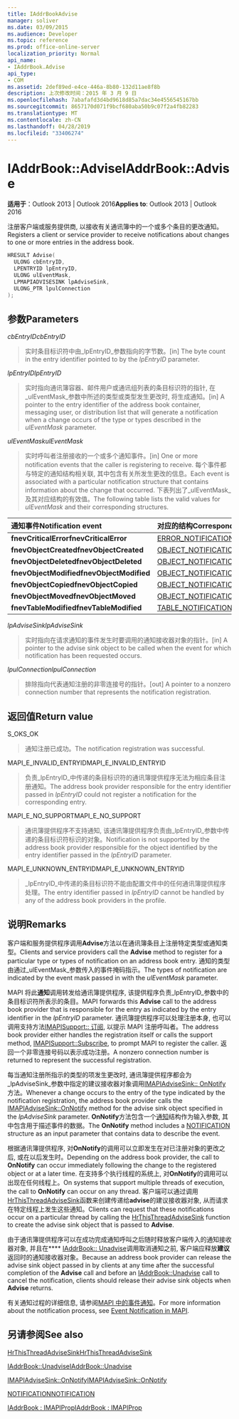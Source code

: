 ```yaml
---
title: IAddrBookAdvise
manager: soliver
ms.date: 03/09/2015
ms.audience: Developer
ms.topic: reference
ms.prod: office-online-server
localization_priority: Normal
api_name:
- IAddrBook.Advise
api_type:
- COM
ms.assetid: 2def89ed-e4ce-446a-8b80-132d11ae8f8b
description: 上次修改时间：2015 年 3 月 9 日
ms.openlocfilehash: 7abafafd3d4bd9618d85a7dac34e4556545167bb
ms.sourcegitcommit: 8657170d071f9bcf680aba50b9c07f2a4fb82283
ms.translationtype: MT
ms.contentlocale: zh-CN
ms.lasthandoff: 04/28/2019
ms.locfileid: "33406274"
---
```

# <a name="iaddrbookadvise"></a><span data-ttu-id="d5b3d-103">IAddrBook::Advise</span><span class="sxs-lookup"><span data-stu-id="d5b3d-103">IAddrBook::Advise</span></span>

  
  
<span data-ttu-id="d5b3d-104">**适用于**：Outlook 2013 | Outlook 2016</span><span class="sxs-lookup"><span data-stu-id="d5b3d-104">**Applies to**: Outlook 2013 | Outlook 2016</span></span> 
  
<span data-ttu-id="d5b3d-105">注册客户端或服务提供商, 以接收有关通讯簿中的一个或多个条目的更改通知。</span><span class="sxs-lookup"><span data-stu-id="d5b3d-105">Registers a client or service provider to receive notifications about changes to one or more entries in the address book.</span></span>
  
```cpp
HRESULT Advise(
  ULONG cbEntryID,
  LPENTRYID lpEntryID,
  ULONG ulEventMask,
  LPMAPIADVISESINK lpAdviseSink,
  ULONG_PTR lpulConnection
);
```

## <a name="parameters"></a><span data-ttu-id="d5b3d-106">参数</span><span class="sxs-lookup"><span data-stu-id="d5b3d-106">Parameters</span></span>

 <span data-ttu-id="d5b3d-107">_cbEntryID_</span><span class="sxs-lookup"><span data-stu-id="d5b3d-107">_cbEntryID_</span></span>
  
> <span data-ttu-id="d5b3d-108">实时条目标识符中由_lpEntryID_参数指向的字节数。</span><span class="sxs-lookup"><span data-stu-id="d5b3d-108">[in] The byte count in the entry identifier pointed to by the  _lpEntryID_ parameter.</span></span> 
    
 <span data-ttu-id="d5b3d-109">_lpEntryID_</span><span class="sxs-lookup"><span data-stu-id="d5b3d-109">_lpEntryID_</span></span>
  
> <span data-ttu-id="d5b3d-110">实时指向通讯簿容器、邮件用户或通讯组列表的条目标识符的指针, 在_ulEventMask_参数中所述的类型或类型发生更改时, 将生成通知。</span><span class="sxs-lookup"><span data-stu-id="d5b3d-110">[in] A pointer to the entry identifier of the address book container, messaging user, or distribution list that will generate a notification when a change occurs of the type or types described in the  _ulEventMask_ parameter.</span></span> 
    
 <span data-ttu-id="d5b3d-111">_ulEventMask_</span><span class="sxs-lookup"><span data-stu-id="d5b3d-111">_ulEventMask_</span></span>
  
> <span data-ttu-id="d5b3d-112">实时呼叫者注册接收的一个或多个通知事件。</span><span class="sxs-lookup"><span data-stu-id="d5b3d-112">[in] One or more notification events that the caller is registering to receive.</span></span> <span data-ttu-id="d5b3d-113">每个事件都与特定的通知结构相关联, 其中包含有关所发生更改的信息。</span><span class="sxs-lookup"><span data-stu-id="d5b3d-113">Each event is associated with a particular notification structure that contains information about the change that occurred.</span></span> <span data-ttu-id="d5b3d-114">下表列出了_ulEventMask_及其对应结构的有效值。</span><span class="sxs-lookup"><span data-stu-id="d5b3d-114">The following table lists the valid values for  _ulEventMask_ and their corresponding structures.</span></span> 
    
|<span data-ttu-id="d5b3d-115">**通知事件**</span><span class="sxs-lookup"><span data-stu-id="d5b3d-115">**Notification event**</span></span>|<span data-ttu-id="d5b3d-116">**对应的结构**</span><span class="sxs-lookup"><span data-stu-id="d5b3d-116">**Corresponding structure**</span></span>|
|:-----|:-----|
|<span data-ttu-id="d5b3d-117">**fnevCriticalError**</span><span class="sxs-lookup"><span data-stu-id="d5b3d-117">**fnevCriticalError**</span></span> <br/> |[<span data-ttu-id="d5b3d-118">ERROR_NOTIFICATION</span><span class="sxs-lookup"><span data-stu-id="d5b3d-118">ERROR_NOTIFICATION</span></span>](error_notification.md) <br/> |
|<span data-ttu-id="d5b3d-119">**fnevObjectCreated**</span><span class="sxs-lookup"><span data-stu-id="d5b3d-119">**fnevObjectCreated**</span></span> <br/> |[<span data-ttu-id="d5b3d-120">OBJECT_NOTIFICATION</span><span class="sxs-lookup"><span data-stu-id="d5b3d-120">OBJECT_NOTIFICATION</span></span>](object_notification.md) <br/> |
|<span data-ttu-id="d5b3d-121">**fnevObjectDeleted**</span><span class="sxs-lookup"><span data-stu-id="d5b3d-121">**fnevObjectDeleted**</span></span> <br/> |[<span data-ttu-id="d5b3d-122">OBJECT_NOTIFICATION</span><span class="sxs-lookup"><span data-stu-id="d5b3d-122">OBJECT_NOTIFICATION</span></span>](object_notification.md) <br/> |
|<span data-ttu-id="d5b3d-123">**fnevObjectModified**</span><span class="sxs-lookup"><span data-stu-id="d5b3d-123">**fnevObjectModified**</span></span> <br/> |[<span data-ttu-id="d5b3d-124">OBJECT_NOTIFICATION</span><span class="sxs-lookup"><span data-stu-id="d5b3d-124">OBJECT_NOTIFICATION</span></span>](object_notification.md) <br/> |
|<span data-ttu-id="d5b3d-125">**fnevObjectCopied**</span><span class="sxs-lookup"><span data-stu-id="d5b3d-125">**fnevObjectCopied**</span></span> <br/> |[<span data-ttu-id="d5b3d-126">OBJECT_NOTIFICATION</span><span class="sxs-lookup"><span data-stu-id="d5b3d-126">OBJECT_NOTIFICATION</span></span>](object_notification.md) <br/> |
|<span data-ttu-id="d5b3d-127">**fnevObjectMoved**</span><span class="sxs-lookup"><span data-stu-id="d5b3d-127">**fnevObjectMoved**</span></span> <br/> |[<span data-ttu-id="d5b3d-128">OBJECT_NOTIFICATION</span><span class="sxs-lookup"><span data-stu-id="d5b3d-128">OBJECT_NOTIFICATION</span></span>](object_notification.md) <br/> |
|<span data-ttu-id="d5b3d-129">**fnevTableModified**</span><span class="sxs-lookup"><span data-stu-id="d5b3d-129">**fnevTableModified**</span></span> <br/> |[<span data-ttu-id="d5b3d-130">TABLE_NOTIFICATION</span><span class="sxs-lookup"><span data-stu-id="d5b3d-130">TABLE_NOTIFICATION</span></span>](table_notification.md) <br/> |
   
 <span data-ttu-id="d5b3d-131">_lpAdviseSink_</span><span class="sxs-lookup"><span data-stu-id="d5b3d-131">_lpAdviseSink_</span></span>
  
> <span data-ttu-id="d5b3d-132">实时指向在请求通知的事件发生时要调用的通知接收器对象的指针。</span><span class="sxs-lookup"><span data-stu-id="d5b3d-132">[in] A pointer to the advise sink object to be called when the event for which notification has been requested occurs.</span></span>
    
 <span data-ttu-id="d5b3d-133">_lpulConnection_</span><span class="sxs-lookup"><span data-stu-id="d5b3d-133">_lpulConnection_</span></span>
  
> <span data-ttu-id="d5b3d-134">排除指向代表通知注册的非零连接号的指针。</span><span class="sxs-lookup"><span data-stu-id="d5b3d-134">[out] A pointer to a nonzero connection number that represents the notification registration.</span></span>
    
## <a name="return-value"></a><span data-ttu-id="d5b3d-135">返回值</span><span class="sxs-lookup"><span data-stu-id="d5b3d-135">Return value</span></span>

<span data-ttu-id="d5b3d-136">S_OK</span><span class="sxs-lookup"><span data-stu-id="d5b3d-136">S_OK</span></span> 
  
> <span data-ttu-id="d5b3d-137">通知注册已成功。</span><span class="sxs-lookup"><span data-stu-id="d5b3d-137">The notification registration was successful.</span></span>
    
<span data-ttu-id="d5b3d-138">MAPI_E_INVALID_ENTRYID</span><span class="sxs-lookup"><span data-stu-id="d5b3d-138">MAPI_E_INVALID_ENTRYID</span></span> 
  
> <span data-ttu-id="d5b3d-139">负责_lpEntryID_中传递的条目标识符的通讯簿提供程序无法为相应条目注册通知。</span><span class="sxs-lookup"><span data-stu-id="d5b3d-139">The address book provider responsible for the entry identifier passed in  _lpEntryID_ could not register a notification for the corresponding entry.</span></span> 
    
<span data-ttu-id="d5b3d-140">MAPI_E_NO_SUPPORT</span><span class="sxs-lookup"><span data-stu-id="d5b3d-140">MAPI_E_NO_SUPPORT</span></span> 
  
> <span data-ttu-id="d5b3d-141">通讯簿提供程序不支持通知, 该通讯簿提供程序负责由_lpEntryID_参数中传递的条目标识符标识的对象。</span><span class="sxs-lookup"><span data-stu-id="d5b3d-141">Notification is not supported by the address book provider responsible for the object identified by the entry identifier passed in the  _lpEntryID_ parameter.</span></span> 
    
<span data-ttu-id="d5b3d-142">MAPI_E_UNKNOWN_ENTRYID</span><span class="sxs-lookup"><span data-stu-id="d5b3d-142">MAPI_E_UNKNOWN_ENTRYID</span></span> 
  
> <span data-ttu-id="d5b3d-143">_lpEntryID_中传递的条目标识符不能由配置文件中的任何通讯簿提供程序处理。</span><span class="sxs-lookup"><span data-stu-id="d5b3d-143">The entry identifier passed in  _lpEntryID_ cannot be handled by any of the address book providers in the profile.</span></span> 
    
## <a name="remarks"></a><span data-ttu-id="d5b3d-144">说明</span><span class="sxs-lookup"><span data-stu-id="d5b3d-144">Remarks</span></span>

<span data-ttu-id="d5b3d-145">客户端和服务提供程序调用**Advise**方法以在通讯簿条目上注册特定类型或通知类型。</span><span class="sxs-lookup"><span data-stu-id="d5b3d-145">Clients and service providers call the **Advise** method to register for a particular type or types of notification on an address book entry.</span></span> <span data-ttu-id="d5b3d-146">通知的类型由通过_ulEventMask_参数传入的事件掩码指示。</span><span class="sxs-lookup"><span data-stu-id="d5b3d-146">The types of notification are indicated by the event mask passed in with the  _ulEventMask_ parameter.</span></span> 
  
<span data-ttu-id="d5b3d-147">MAPI 将此**通知**调用转发给通讯簿提供程序, 该提供程序负责_lpEntryID_参数中的条目标识符所表示的条目。</span><span class="sxs-lookup"><span data-stu-id="d5b3d-147">MAPI forwards this **Advise** call to the address book provider that is responsible for the entry as indicated by the entry identifier in the  _lpEntryID_ parameter.</span></span> <span data-ttu-id="d5b3d-148">通讯簿提供程序可以处理注册本身, 也可以调用支持方法[IMAPISupport:: 订阅](imapisupport-subscribe.md), 以提示 MAPI 注册呼叫者。</span><span class="sxs-lookup"><span data-stu-id="d5b3d-148">The address book provider either handles the registration itself or calls the support method, [IMAPISupport::Subscribe](imapisupport-subscribe.md), to prompt MAPI to register the caller.</span></span> <span data-ttu-id="d5b3d-149">返回一个非零连接号码以表示成功注册。</span><span class="sxs-lookup"><span data-stu-id="d5b3d-149">A nonzero connection number is returned to represent the successful registration.</span></span>
  
<span data-ttu-id="d5b3d-150">每当通知注册所指示的类型的项发生更改时, 通讯簿提供程序都会为_lpAdviseSink_参数中指定的建议接收器对象调用[IMAPIAdviseSink:: OnNotify](imapiadvisesink-onnotify.md)方法。</span><span class="sxs-lookup"><span data-stu-id="d5b3d-150">Whenever a change occurs to the entry of the type indicated by the notification registration, the address book provider calls the [IMAPIAdviseSink::OnNotify](imapiadvisesink-onnotify.md) method for the advise sink object specified in the  _lpAdviseSink_ parameter.</span></span> <span data-ttu-id="d5b3d-151">**OnNotify**方法包含一个[通知](notification.md)结构作为输入参数, 其中包含用于描述事件的数据。</span><span class="sxs-lookup"><span data-stu-id="d5b3d-151">The **OnNotify** method includes a [NOTIFICATION](notification.md) structure as an input parameter that contains data to describe the event.</span></span> 
  
<span data-ttu-id="d5b3d-152">根据通讯簿提供程序, 对**OnNotify**的调用可以立即发生在对已注册对象的更改之后, 或在以后发生时。</span><span class="sxs-lookup"><span data-stu-id="d5b3d-152">Depending on the address book provider, the call to **OnNotify** can occur immediately following the change to the registered object or at a later time.</span></span> <span data-ttu-id="d5b3d-153">在支持多个执行线程的系统上, 对**OnNotify**的调用可以出现在任何线程上。</span><span class="sxs-lookup"><span data-stu-id="d5b3d-153">On systems that support multiple threads of execution, the call to **OnNotify** can occur on any thread.</span></span> <span data-ttu-id="d5b3d-154">客户端可以通过调用[HrThisThreadAdviseSink](hrthisthreadadvisesink.md)函数来创建传递给**advise**的建议接收器对象, 从而请求在特定线程上发生这些通知。</span><span class="sxs-lookup"><span data-stu-id="d5b3d-154">Clients can request that these notifications occur on a particular thread by calling the [HrThisThreadAdviseSink](hrthisthreadadvisesink.md) function to create the advise sink object that is passed to **Advise**.</span></span> 
  
<span data-ttu-id="d5b3d-155">由于通讯簿提供程序可以在成功完成通知呼叫之后随时释放客户端传入的通知接收器对象, 并且在\*\*\*\* [IAddrBook:: Unadvise](iaddrbook-unadvise.md)调用取消通知之前, 客户端应释放**建议**返回时的通知接收器对象。</span><span class="sxs-lookup"><span data-stu-id="d5b3d-155">Because an address book provider can release the advise sink object passed in by clients at any time after the successful completion of the **Advise** call and before an [IAddrBook::Unadvise](iaddrbook-unadvise.md) call to cancel the notification, clients should release their advise sink objects when **Advise** returns.</span></span> 
  
<span data-ttu-id="d5b3d-156">有关通知过程的详细信息, 请参阅[MAPI 中的事件通知](event-notification-in-mapi.md)。</span><span class="sxs-lookup"><span data-stu-id="d5b3d-156">For more information about the notification process, see [Event Notification in MAPI](event-notification-in-mapi.md).</span></span>
  
## <a name="see-also"></a><span data-ttu-id="d5b3d-157">另请参阅</span><span class="sxs-lookup"><span data-stu-id="d5b3d-157">See also</span></span>



[<span data-ttu-id="d5b3d-158">HrThisThreadAdviseSink</span><span class="sxs-lookup"><span data-stu-id="d5b3d-158">HrThisThreadAdviseSink</span></span>](hrthisthreadadvisesink.md)
  
[<span data-ttu-id="d5b3d-159">IAddrBook::Unadvise</span><span class="sxs-lookup"><span data-stu-id="d5b3d-159">IAddrBook::Unadvise</span></span>](iaddrbook-unadvise.md)
  
[<span data-ttu-id="d5b3d-160">IMAPIAdviseSink::OnNotify</span><span class="sxs-lookup"><span data-stu-id="d5b3d-160">IMAPIAdviseSink::OnNotify</span></span>](imapiadvisesink-onnotify.md)
  
[<span data-ttu-id="d5b3d-161">NOTIFICATION</span><span class="sxs-lookup"><span data-stu-id="d5b3d-161">NOTIFICATION</span></span>](notification.md)
  
[<span data-ttu-id="d5b3d-162">IAddrBook : IMAPIProp</span><span class="sxs-lookup"><span data-stu-id="d5b3d-162">IAddrBook : IMAPIProp</span></span>](iaddrbookimapiprop.md)

